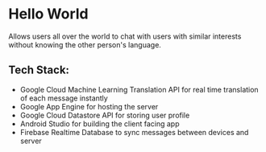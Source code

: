 # Hello World
Allows users all over the world to chat with users with similar interests without knowing the other person's language.    

## Tech Stack:
- Google Cloud Machine Learning Translation API for real time translation of each message instantly
- Google App Engine for hosting the server
- Google Cloud Datastore API for storing user profile
- Android Studio for building the client facing app
- Firebase Realtime Database to sync messages between devices and server
